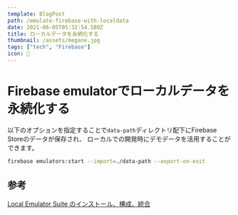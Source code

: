 ```yaml
---
template: BlogPost
path: /emulate-firebase-with-localdata
date: 2021-06-05T05:32:54.580Z
title: ローカルデータを永続化する
thumbnail: /assets/megane.jpg
tags: ["tech", "Firebase"]
icon: 🍓
---
```


# Firebase emulatorでローカルデータを永続化する

以下のオプションを指定することで`data-path`ディレクトリ配下にFirebase Storeのデータが保存され、
ローカルでの開発時にデモデータを活用することができます。

```bash
firebase emulators:start --import=./data-path --export-on-exit
```

## 参考

[Local Emulator Suite のインストール、構成、統合](https://firebase.google.com/docs/emulator-suite/install_and_configure?hl=ja)
